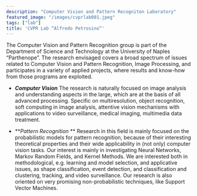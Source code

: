 ```yaml
---
description: "Computer Vision and Pattern Recogniton Laboratory"
featured_image: "/images/cvprlab001.jpeg"
tags: ["lab"]
title: 'CVPR Lab “Alfredo Petrosino”'
---
```


The Computer Vision and Pattern Recognition group is part of the Department of Science and Technology at the University of Naples “Parthenope”. The research envisaged covers a broad spectrum of issues related to Computer Vision and Pattern Recognition, Image Processing, and participates in a variety of applied projects, where results and know-how from those programs are exploited.

* **_Computer Vision_**
The research is naturally focused on image analysis and understanding aspects in the large, which are at the basis of all advanced processing. Specific on multiresolution, object recognition, soft computing in image analysis, attentive vision mechanisms with applications to video surveillance, medical imaging, multimedia data treatment.

* **_Pattern Recognition_ **
Research in this field is mainly focused on the probabilistic models for pattern recognition, because of their interesting theoretical properties and their wide applicability in (not only) computer vision tasks.
Our interest is mainly in investigating Neural Networks, Markov Random Fields, and Kernel Methods.
We are interested both in methodological, e.g. learning and model selection, and applicative issues, as shape classification, event detection, and classification and clustering, tracking, and video surveillance.
Our research is also oriented on very promising non-probabilistic techniques, like Support Vector Machines.

